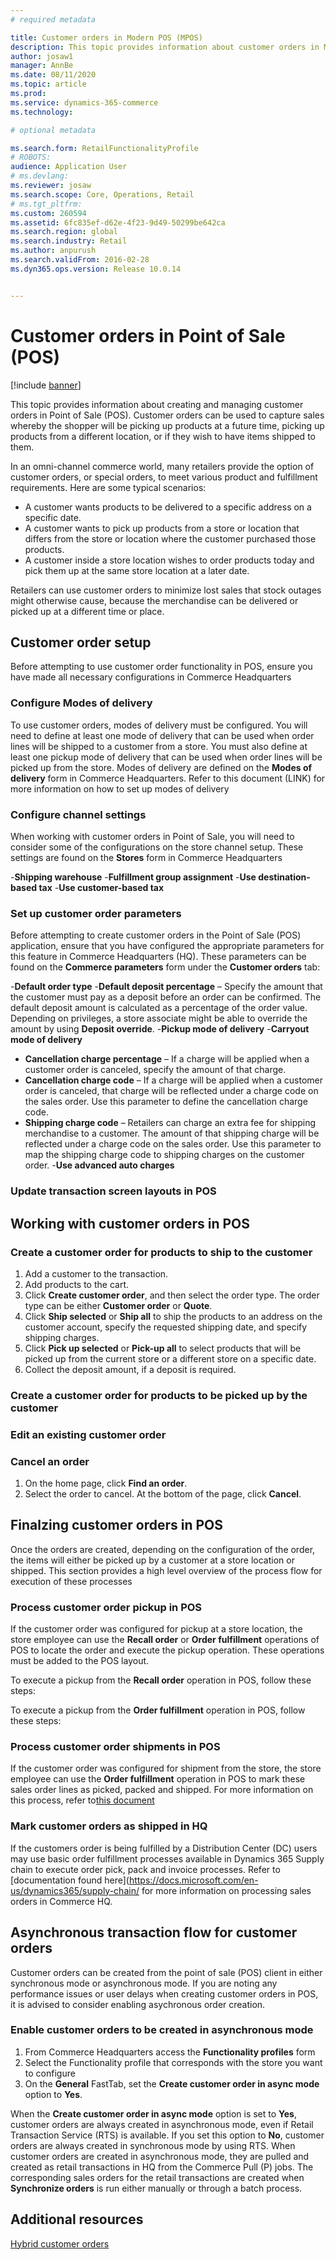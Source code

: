 ```yaml
---
# required metadata

title: Customer orders in Modern POS (MPOS)
description: This topic provides information about customer orders in Modern POS (MPOS). Customer orders are also known as special orders. The topic includes a discussion of related parameters and transaction flows.
author: josaw1
manager: AnnBe
ms.date: 08/11/2020
ms.topic: article
ms.prod: 
ms.service: dynamics-365-commerce
ms.technology: 

# optional metadata

ms.search.form: RetailFunctionalityProfile 
# ROBOTS: 
audience: Application User
# ms.devlang: 
ms.reviewer: josaw
ms.search.scope: Core, Operations, Retail
# ms.tgt_pltfrm: 
ms.custom: 260594
ms.assetid: 6fc835ef-d62e-4f23-9d49-50299be642ca
ms.search.region: global
ms.search.industry: Retail
ms.author: anpurush
ms.search.validFrom: 2016-02-28
ms.dyn365.ops.version: Release 10.0.14


---
```


# Customer orders in Point of Sale (POS)

[!include [banner](includes/banner.md)]

This topic provides information about creating and managing customer orders in Point of Sale (POS). Customer orders can be used to capture sales whereby the shopper will be picking up products at a future time, picking up products from a different location, or if they wish to have items shipped to them. 

In an omni-channel commerce world, many retailers provide the option of customer orders, or special orders, to meet various product and fulfillment requirements. Here are some typical scenarios:

- A customer wants products to be delivered to a specific address on a specific date.
- A customer wants to pick up products from a store or location that differs from the store or location where the customer purchased those products.
- A customer inside a store location wishes to order products today and pick them up at the same store location at a later date.

Retailers can use customer orders to minimize lost sales that stock outages might otherwise cause, because the merchandise can be delivered or picked up at a different time or place.

## Customer order setup
Before attempting to use customer order functionality in POS, ensure you have made all necessary configurations in Commerce Headquarters

### Configure Modes of delivery

To use customer orders, modes of delivery must be configured.  You will need to define at least one mode of delivery that can be used when order lines will be shipped to a customer from a store.  You must also define at least one pickup mode of delivery that can be used when order lines will be picked up from the store.  Modes of delivery are defined on the **Modes of delivery** form in Commerce Headquarters.  Refer to this document (LINK) for more information on how to set up modes of delivery

### Configure channel settings

When working with customer orders in Point of Sale, you will need to consider some of the configurations on the store channel setup.  These settings are found on the **Stores** form in Commerce Headquarters

-**Shipping warehouse**
-**Fulfillment group assignment**
-**Use destination-based tax**
-**Use customer-based tax**

### Set up customer order parameters

Before attempting to create customer orders in the Point of Sale (POS) application, ensure that you have configured the appropriate parameters for this feature in Commerce Headquarters (HQ).  These parameters can be found on the **Commerce parameters** form under the **Customer orders** tab:

-**Default order type**
-**Default deposit percentage** – Specify the amount that the customer must pay as a deposit before an order can be confirmed. The default deposit amount is calculated as a percentage of the order value. Depending on privileges, a store associate might be able to override the amount by using **Deposit override**.
-**Pickup mode of delivery**
-**Carryout mode of delivery**
- **Cancellation charge percentage** – If a charge will be applied when a customer order is canceled, specify the amount of that charge.
- **Cancellation charge code** – If a charge will be applied when a customer order is canceled, that charge will be reflected under a charge code on the sales order. Use this parameter to define the cancellation charge code.
- **Shipping charge code** – Retailers can charge an extra fee for shipping merchandise to a customer. The amount of that shipping charge will be reflected under a charge code on the sales order. Use this parameter to map the shipping charge code to shipping charges on the customer order.
-**Use advanced auto charges**

### Update transaction screen layouts in POS

## Working with customer orders in POS

### Create a customer order for products to ship to the customer

1. Add a customer to the transaction.
2. Add products to the cart.
3. Click **Create customer order**, and then select the order type. The order type can be either **Customer order** or **Quote**.
4. Click **Ship selected** or **Ship all** to ship the products to an address on the customer account, specify the requested shipping date, and specify shipping charges.
5. Click **Pick up selected** or **Pick-up all** to select products that will be picked up from the current store or a different store on a specific date.
6. Collect the deposit amount, if a deposit is required.

### Create a customer order for products to be picked up by the customer


### Edit an existing customer order

### Cancel an order

1. On the home page, click **Find an order**.
2. Select the order to cancel. At the bottom of the page, click **Cancel**.

## Finalzing customer orders in POS
Once the orders are created, depending on the configuration of the order, the items will either be picked up by a customer at a store location or shipped.  This section provides a high level overview of the process flow for execution of these processes

### Process customer order pickup in POS
If the customer order was configured for pickup at a store location, the store employee can use the **Recall order** or **Order fulfillment** operations of POS to locate the order and execute the pickup operation.   These operations must be added to the POS layout. 

To execute a pickup from the **Recall order** operation in POS, follow these steps:


To execute a pickup from the **Order fulfillment** operation in POS, follow these steps:

### Process customer order shipments in POS
If the customer order was configured for shipment from the store, the store employee can use the **Order fulfillment** operation in POS to mark these sales order lines as picked, packed and shipped.  For more information on this process, refer to[this document](https://docs.microsoft.com/en-us/dynamics365/commerce/order-fulfillment-overview)

### Mark customer orders as shipped in HQ
If the customers order is being fulfilled by a Distribution Center (DC) users may use basic order fulfillment processes available in Dynamics 365 Supply chain to execute order pick, pack and invoice processes.   Refer to [documentation found here](https://docs.microsoft.com/en-us/dynamics365/supply-chain/ for more information on processing sales orders in Commerce HQ.  

## Asynchronous transaction flow for customer orders

Customer orders can be created from the point of sale (POS) client in either synchronous mode or asynchronous mode.  If you are noting any performance issues or user delays when creating customer orders in POS, it is advised to consider enabling asychronous order creation. 

### Enable customer orders to be created in asynchronous mode

1. From Commerce Headquarters access the **Functionality profiles** form
2. Select the Functionality profile that corresponds with the store you want to configure
3. On the **General** FastTab, set the **Create customer order in async mode** option to **Yes**.

When the **Create customer order in async mode** option is set to **Yes**, customer orders are always created in asynchronous mode, even if Retail Transaction Service (RTS) is available. If you set this option to **No**, customer orders are always created in synchronous mode by using RTS. When customer orders are created in asynchronous mode, they are pulled and created as retail transactions in HQ from the Commerce Pull (P) jobs. The corresponding sales orders for the retail transactions are created when **Synchronize orders** is run either manually or through a batch process.

## Additional resources

[Hybrid customer orders](hybrid-customer-orders.md)
